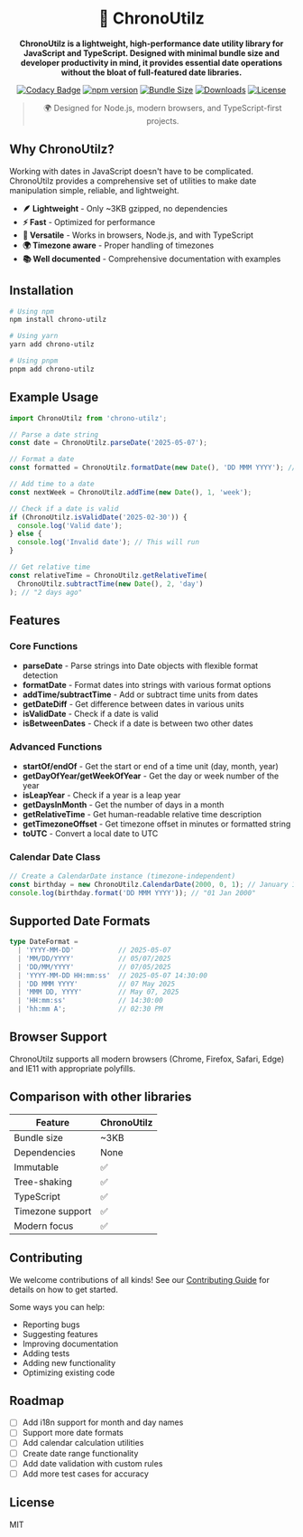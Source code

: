 
<div align="center">
<h1>📅 ChronoUtilz</h1>

**ChronoUtilz is a lightweight, high-performance date utility library for JavaScript and TypeScript. Designed with minimal bundle size and developer productivity in mind, it provides essential date operations without the bloat of full-featured date libraries.**


[![Codacy Badge](https://api.codacy.com/project/badge/Grade/19bff778386b42779ffa07b61171420e)](https://app.codacy.com/gh/Fintector/date-wise?utm_source=github.com&utm_medium=referral&utm_content=Fintector/date-wise&utm_campaign=Badge_Grade)
[![npm version](https://img.shields.io/npm/v/chrono-utilz.svg)](https://www.npmjs.com/package/chrono-utilz)
[![Bundle Size](https://img.shields.io/bundlephobia/minzip/chrono-utilz)](https://bundlephobia.com/package/chrono-utilz)
[![Downloads](https://img.shields.io/npm/dm/chrono-utilz.svg)](https://www.npmjs.com/package/chrono-utilz)
[![License](https://img.shields.io/npm/l/chrono-utilz.svg)](https://github.com/Fintector/chrono-utilz/blob/main/LICENSE)

> 🌍 Designed for Node.js, modern browsers, and TypeScript-first projects.
</div>

## Why ChronoUtilz?

Working with dates in JavaScript doesn't have to be complicated. ChronoUtilz provides a comprehensive set of utilities to make date manipulation simple, reliable, and lightweight.

- **🪶 Lightweight** - Only ~3KB gzipped, no dependencies
- **⚡ Fast** - Optimized for performance
- **🔧 Versatile** - Works in browsers, Node.js, and with TypeScript
- **🌍 Timezone aware** - Proper handling of timezones
- **📚 Well documented** - Comprehensive documentation with examples

## Installation

```bash
# Using npm
npm install chrono-utilz

# Using yarn
yarn add chrono-utilz

# Using pnpm
pnpm add chrono-utilz
```

## Example Usage

```javascript
import ChronoUtilz from 'chrono-utilz';

// Parse a date string
const date = ChronoUtilz.parseDate('2025-05-07');

// Format a date
const formatted = ChronoUtilz.formatDate(new Date(), 'DD MMM YYYY'); // "07 May 2025"

// Add time to a date
const nextWeek = ChronoUtilz.addTime(new Date(), 1, 'week');

// Check if a date is valid
if (ChronoUtilz.isValidDate('2025-02-30')) {
  console.log('Valid date');
} else {
  console.log('Invalid date'); // This will run
}

// Get relative time
const relativeTime = ChronoUtilz.getRelativeTime(
  ChronoUtilz.subtractTime(new Date(), 2, 'day')
); // "2 days ago"
```

## Features

### Core Functions

- **parseDate** - Parse strings into Date objects with flexible format detection
- **formatDate** - Format dates into strings with various format options
- **addTime/subtractTime** - Add or subtract time units from dates
- **getDateDiff** - Get difference between dates in various units
- **isValidDate** - Check if a date is valid
- **isBetweenDates** - Check if a date is between two other dates

### Advanced Functions

- **startOf/endOf** - Get the start or end of a time unit (day, month, year)
- **getDayOfYear/getWeekOfYear** - Get the day or week number of the year
- **isLeapYear** - Check if a year is a leap year
- **getDaysInMonth** - Get the number of days in a month
- **getRelativeTime** - Get human-readable relative time description
- **getTimezoneOffset** - Get timezone offset in minutes or formatted string
- **toUTC** - Convert a local date to UTC

### Calendar Date Class

```javascript
// Create a CalendarDate instance (timezone-independent)
const birthday = new ChronoUtilz.CalendarDate(2000, 0, 1); // January 1, 2000
console.log(birthday.format('DD MMM YYYY')); // "01 Jan 2000"
```

## Supported Date Formats
```typescript
type DateFormat =
  | 'YYYY-MM-DD'           // 2025-05-07
  | 'MM/DD/YYYY'           // 05/07/2025
  | 'DD/MM/YYYY'           // 07/05/2025
  | 'YYYY-MM-DD HH:mm:ss'  // 2025-05-07 14:30:00
  | 'DD MMM YYYY'          // 07 May 2025
  | 'MMM DD, YYYY'         // May 07, 2025
  | 'HH:mm:ss'             // 14:30:00
  | 'hh:mm A';             // 02:30 PM
```

## Browser Support

ChronoUtilz supports all modern browsers (Chrome, Firefox, Safari, Edge) and IE11 with appropriate polyfills.

## Comparison with other libraries

| Feature | ChronoUtilz | 
|---------|----------|
| Bundle size | ~3KB |
| Dependencies | None |
| Immutable | ✅ |
| Tree-shaking | ✅ |
| TypeScript | ✅ |
| Timezone support | ✅ |
| Modern focus | ✅ |

## Contributing

We welcome contributions of all kinds! See our [Contributing Guide](CONTRIBUTING.md) for details on how to get started.

Some ways you can help:
- Reporting bugs
- Suggesting features
- Improving documentation
- Adding tests
- Adding new functionality
- Optimizing existing code

## Roadmap

- [ ] Add i18n support for month and day names
- [ ] Support more date formats
- [ ] Add calendar calculation utilities
- [ ] Create date range functionality
- [ ] Add date validation with custom rules
- [ ] Add more test cases for accuracy

## License

MIT